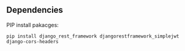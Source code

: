 ## Dependencies
PIP install pakacges: 
```
pip install django_rest_framework djangorestframework_simplejwt django-cors-headers
```
